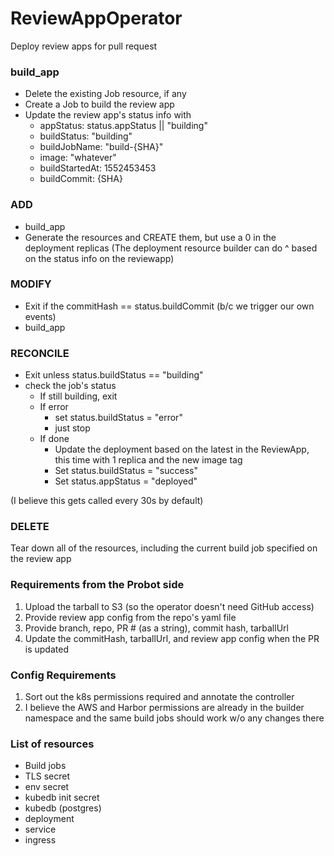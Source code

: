 # ReviewAppOperator

Deploy review apps for pull request


### build_app
* Delete the existing Job resource, if any
* Create a Job to build the review app
* Update the review app's status info with
  - appStatus: status.appStatus || "building"
  - buildStatus: "building"
  - buildJobName: "build-{SHA}"
  - image: "whatever"
  - buildStartedAt: 1552453453
  - buildCommit: {SHA}


### ADD
* build_app
* Generate the resources and CREATE them, but use a 0 in the deployment replicas
  (The deployment resource builder can do ^ based on the status info on the reviewapp)


### MODIFY
* Exit if the commitHash == status.buildCommit (b/c we trigger our own events)
* build_app


### RECONCILE
* Exit unless status.buildStatus == "building"
* check the job's status
  * If still building, exit
  * If error
    * set status.buildStatus = "error"
    * just stop
  * If done
    * Update the deployment based on the latest in the ReviewApp, this time with 1 replica and the new image tag
    * Set status.buildStatus = "success"
    * Set status.appStatus = "deployed"

 (I believe this gets called every 30s by default)


### DELETE
Tear down all of the resources, including the current build job specified on the review app


### Requirements from the Probot side
1. Upload the tarball to S3 (so the operator doesn't need GitHub access)
1. Provide review app config from the repo's yaml file
1. Provide branch, repo, PR # (as a string), commit hash, tarballUrl
1. Update the commitHash, tarballUrl, and review app config when the PR is updated


### Config Requirements
1. Sort out the k8s permissions required and annotate the controller
1. I believe the AWS and Harbor permissions are already in the builder namespace and the same build jobs should work w/o any changes there


### List of resources
- Build jobs
- TLS secret
- env secret
- kubedb init secret
- kubedb (postgres)
- deployment
- service
- ingress
